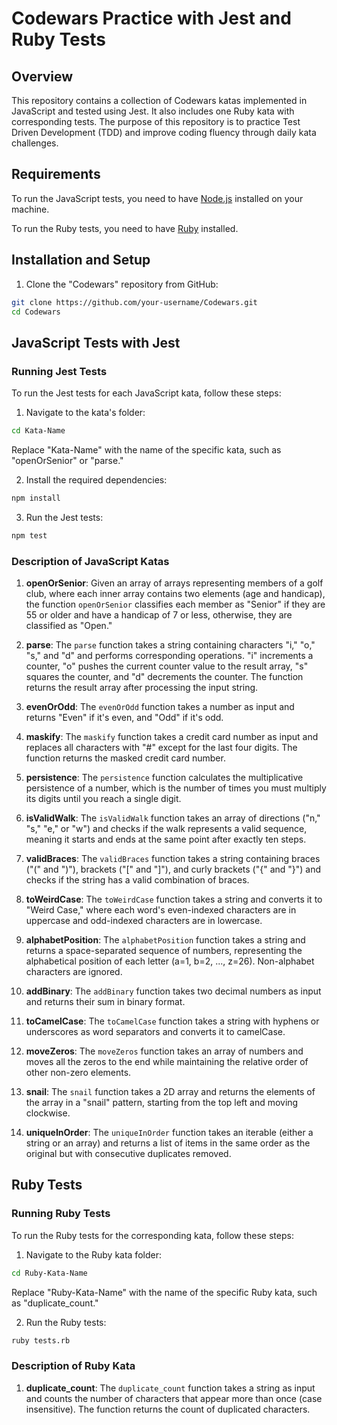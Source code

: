 # Codewars Practice with Jest and Ruby Tests

## Overview

This repository contains a collection of Codewars katas implemented in JavaScript and tested using Jest. It also includes one Ruby kata with corresponding tests. The purpose of this repository is to practice Test Driven Development (TDD) and improve coding fluency through daily kata challenges.

## Requirements

To run the JavaScript tests, you need to have [Node.js](https://nodejs.org/) installed on your machine.

To run the Ruby tests, you need to have [Ruby](https://www.ruby-lang.org/en/) installed.

## Installation and Setup

1. Clone the "Codewars" repository from GitHub:

```bash
git clone https://github.com/your-username/Codewars.git
cd Codewars
```

## JavaScript Tests with Jest

### Running Jest Tests

To run the Jest tests for each JavaScript kata, follow these steps:

1. Navigate to the kata's folder:

```bash
cd Kata-Name
```

Replace "Kata-Name" with the name of the specific kata, such as "openOrSenior" or "parse."

2. Install the required dependencies:

```bash
npm install
```

3. Run the Jest tests:

```bash
npm test
```

### Description of JavaScript Katas

1. **openOrSenior**: Given an array of arrays representing members of a golf club, where each inner array contains two elements (age and handicap), the function `openOrSenior` classifies each member as "Senior" if they are 55 or older and have a handicap of 7 or less, otherwise, they are classified as "Open."

2. **parse**: The `parse` function takes a string containing characters "i," "o," "s," and "d" and performs corresponding operations. "i" increments a counter, "o" pushes the current counter value to the result array, "s" squares the counter, and "d" decrements the counter. The function returns the result array after processing the input string.

3. **evenOrOdd**: The `evenOrOdd` function takes a number as input and returns "Even" if it's even, and "Odd" if it's odd.

4. **maskify**: The `maskify` function takes a credit card number as input and replaces all characters with "#" except for the last four digits. The function returns the masked credit card number.

5. **persistence**: The `persistence` function calculates the multiplicative persistence of a number, which is the number of times you must multiply its digits until you reach a single digit.

6. **isValidWalk**: The `isValidWalk` function takes an array of directions ("n," "s," "e," or "w") and checks if the walk represents a valid sequence, meaning it starts and ends at the same point after exactly ten steps.

7. **validBraces**: The `validBraces` function takes a string containing braces ("(" and ")"), brackets ("[" and "]"), and curly brackets ("{" and "}") and checks if the string has a valid combination of braces.

8. **toWeirdCase**: The `toWeirdCase` function takes a string and converts it to "Weird Case," where each word's even-indexed characters are in uppercase and odd-indexed characters are in lowercase.

9. **alphabetPosition**: The `alphabetPosition` function takes a string and returns a space-separated sequence of numbers, representing the alphabetical position of each letter (a=1, b=2, ..., z=26). Non-alphabet characters are ignored.

10. **addBinary**: The `addBinary` function takes two decimal numbers as input and returns their sum in binary format.

11. **toCamelCase**: The `toCamelCase` function takes a string with hyphens or underscores as word separators and converts it to camelCase.

12. **moveZeros**: The `moveZeros` function takes an array of numbers and moves all the zeros to the end while maintaining the relative order of other non-zero elements.

13. **snail**: The `snail` function takes a 2D array and returns the elements of the array in a "snail" pattern, starting from the top left and moving clockwise.

14. **uniqueInOrder**: The `uniqueInOrder` function takes an iterable (either a string or an array) and returns a list of items in the same order as the original but with consecutive duplicates removed.

## Ruby Tests

### Running Ruby Tests

To run the Ruby tests for the corresponding kata, follow these steps:

1. Navigate to the Ruby kata folder:

```bash
cd Ruby-Kata-Name
```

Replace "Ruby-Kata-Name" with the name of the specific Ruby kata, such as "duplicate_count."

2. Run the Ruby tests:

```bash
ruby tests.rb
```

### Description of Ruby Kata

1. **duplicate_count**: The `duplicate_count` function takes a string as input and counts the number of characters that appear more than once (case insensitive). The function returns the count of duplicated characters.

